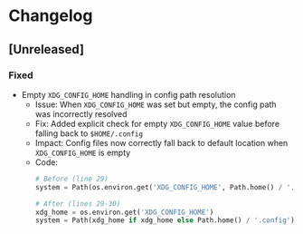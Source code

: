 # Changelog

## [Unreleased]

### Fixed
- Empty `XDG_CONFIG_HOME` handling in config path resolution
  - Issue: When `XDG_CONFIG_HOME` was set but empty, the config path was incorrectly resolved
  - Fix: Added explicit check for empty `XDG_CONFIG_HOME` value before falling back to `$HOME/.config`
  - Impact: Config files now correctly fall back to default location when `XDG_CONFIG_HOME` is empty
  - Code:
    ```python
    # Before (line 29)
    system = Path(os.environ.get('XDG_CONFIG_HOME', Path.home() / '.config')) / 'rota' / 'rota.conf'

    # After (lines 29-30)
    xdg_home = os.environ.get('XDG_CONFIG_HOME')
    system = Path(xdg_home if xdg_home else Path.home() / '.config') / 'rota' / 'rota.conf'
    ```